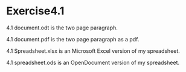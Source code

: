# Exercise4.1

4.1 document.odt is the two page paragraph.

4.1 document.pdf is the two page paragraph as a pdf.


4.1 Spreadsheet.xlsx is an Microsoft Excel version of my spreadsheet.

4.1 spreadsheet.ods is an OpenDocument version of my spreadsheet.
